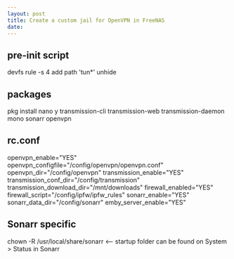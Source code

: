 ```yaml
---
layout: post
title: Create a custom jail for OpenVPN in FreeNAS
date:
---
```


## pre-init script
devfs rule -s 4 add path 'tun*' unhide

## packages
pkg install nano y
transmission-cli transmission-web transmission-daemon mono sonarr openvpn


## rc.conf
openvpn_enable="YES"
openvpn_configfile="/config/openvpn/openvpn.conf"
openvpn_dir="/config/openvpn"
transmission_enable="YES"
transmission_conf_dir="/config/transmission"
transmission_download_dir="/mnt/downloads"
firewall_enabled="YES"
firewall_script="/config/ipfw/ipfw_rules"
sonarr_enable="YES"
sonarr_data_dir="/config/sonarr"
emby_server_enable="YES"


## Sonarr specific
chown -R /usr/local/share/sonarr   <-- startup folder can be found on System > Status in Sonarr
